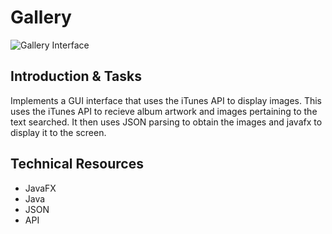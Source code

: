 # Gallery

![Gallery Interface](https://lh3.googleusercontent.com/ofUnGyH5pm__ydyigaiv3KPQQHX0ZUV_Hh7Aaoe0h54sv_qYNgY2dPdgSy3m0819kE4DRLOCTwRXWVdd43oC5sm0_jROmIcj3VTdFqPSqqdg_pr_oIPdlMd_PsQXU6rb9GlrM8XSTUHcz7RLTCV7JZ9Jh9XejVKe4KdIJ_XIrKgdyHJFhYraomXaWvKC5Z6mDA9GyiR7j_7gxDf1ScF_BPu5hS46Ky7bFa14ZrRRVWfUUTja-kXrIS__OCVBl2DVDwCLSe0sJxT_9sgY3D30BdBy3i3WyXBnKq8B96mb9eqb91zP3RSajfOTy9nHJYy8zlrnR9dVZLDfMJlcl7fuRpR7FfVMrB3xzBPIwRH7HuaxVfZpMXmLaAwM_JFU45ofbNhHsO8PJ4hVBOX_t5mxZRMyvI1bAmWFyLLbH-4iOo426zr5NNPislUN2XRVQVlSycftShqSKxjcV9aTqJP3JKlLoyN7bU2jHUfEaalC3CloFcwu2g5cdzW4Mp2MuhLVDswAuu2hbMgaZiOpdRpe5KfNT6Xz20tof-h1wwUiQxc6OhvqTMYhoBGzH4ILa7ewH7QMkhVoYeF3Z6_uvB61DfQ2evS14uLC1_yuUGAJLfK0I7pcDeXbUuj-4E-rif7wP1raBYYmdK4sqbs51PBIY33d=w523-h520-no)

## Introduction & Tasks
Implements a GUI interface that uses the iTunes API to display images. 
This uses the iTunes API to recieve album artwork and images pertaining to the text searched. It then uses JSON parsing to obtain the images and javafx to display it to the screen. 

## Technical Resources
* JavaFX
* Java
* JSON
* API

